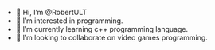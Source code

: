 - 👋 Hi, I’m @RobertULT
- 👀 I’m interested in programming.
- 🌱 I’m currently learning c++ programming language.
- 💞️ I’m looking to collaborate on video games programming.
